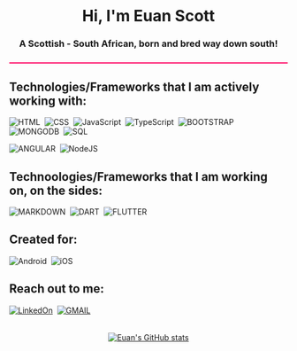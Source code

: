 <div align="center" style="border-bottom: 2px solid #FF0060; padding: 8px; margin-bottom: 16px;">
  <h1 style="border: none; padding: 0; margin: 0;">Hi, I'm Euan Scott</h1>
  <h3>A Scottish - South African, born and bred way down south!</h3>
</div>

<!-- <img src="https://komarev.com/ghpvc/?username=EuanScott"/> -->

## Technologies/Frameworks that I am actively working with:
![HTML](https://img.shields.io/badge/HTML-239120?style=for-the-badge&logo=html5&logoColor=white)&nbsp;
![CSS](https://img.shields.io/badge/CSS-239120?&style=for-the-badge&logo=css3&logoColor=white)&nbsp;
![JavaScript](https://img.shields.io/badge/JavaScript-323330?style=for-the-badge&logo=javascript&logoColor=F7DF1E)&nbsp;
![TypeScript](https://img.shields.io/badge/TypeScript-007ACC?style=for-the-badge&logo=typescript&logoColor=white)&nbsp;
![BOOTSTRAP](https://img.shields.io/badge/Bootstrap-563D7C?style=for-the-badge&logo=bootstrap&logoColor=white)&nbsp;
![MONGODB](https://img.shields.io/badge/MongoDB-4EA94B?style=for-the-badge&logo=mongodb&logoColor=white)&nbsp;
![SQL](https://img.shields.io/badge/MySQL-00000F?style=for-the-badge&logo=mysql&logoColor=white)&nbsp;

![ANGULAR](https://img.shields.io/badge/Angular-DD0031?style=for-the-badge&logo=angular&logoColor=white)&nbsp;
![NodeJS](https://img.shields.io/badge/Node.js-43853D?style=for-the-badge&logo=node.js&logoColor=white)

## Technoologies/Frameworks that I am working on, on the sides:
![MARKDOWN](https://img.shields.io/badge/Markdown-000000?style=for-the-badge&logo=markdown&logoColor=white)&nbsp;
![DART](https://img.shields.io/badge/Dart-0175C2?style=for-the-badge&logo=dart&logoColor=white)&nbsp;
![FLUTTER](https://img.shields.io/badge/Flutter-02569B?style=for-the-badge&logo=flutter&logoColor=white)
## Created for:
![Android](https://img.shields.io/badge/Android-3DDC84?style=for-the-badge&logo=android&logoColor=white)&nbsp;
![iOS](https://img.shields.io/badge/iOS-000000?style=for-the-badge&logo=ios&logoColor=white)

## Reach out to me:
[![LinkedOn](https://img.shields.io/badge/LinkedIn-0077B5?style=for-the-badge&logo=linkedin&logoColor=white)](https://www.linkedin.com/in/euan-scott-software-developer-7361b9121/)&nbsp;
[![GMAIL](https://img.shields.io/badge/Gmail-D14836?style=for-the-badge&logo=gmail&logoColor=white)](edscott95@gmail.com)

<div align="center" style="margin-top: 32px;">

[![Euan's GitHub stats](https://github-readme-stats.vercel.app/api?username=EuanScott&count_private=true&show_icons=true&theme=monokai)](https://github.com/EuanScott)

</div>

<!---
https://github.com/anuraghazra/github-readme-stats

https://dev.to/envoy_/150-badges-for-github-pnk

https://github.com/coderjojo/creative-profile-readme
--->

<!---
EuanScott/EuanScott is a ✨ special ✨ repository because its `README.md` (this file) appears on your GitHub profile.
You can click the Preview link to take a look at your changes.
--->
